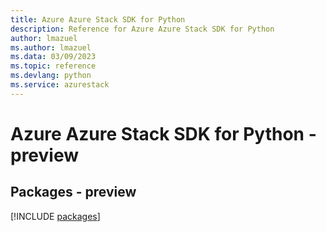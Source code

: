 ```yaml
---
title: Azure Azure Stack SDK for Python
description: Reference for Azure Azure Stack SDK for Python
author: lmazuel
ms.author: lmazuel
ms.data: 03/09/2023
ms.topic: reference
ms.devlang: python
ms.service: azurestack
---
```

# Azure Azure Stack SDK for Python - preview
## Packages - preview
[!INCLUDE [packages](azure-stack-index.md)]